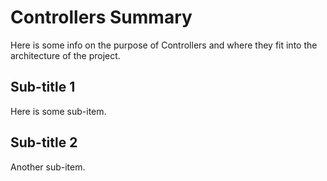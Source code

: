 
# Controllers Summary

Here is some info on the purpose of Controllers and where they fit into the architecture of the project.

## Sub-title 1

Here is some sub-item.

## Sub-title 2

Another sub-item.